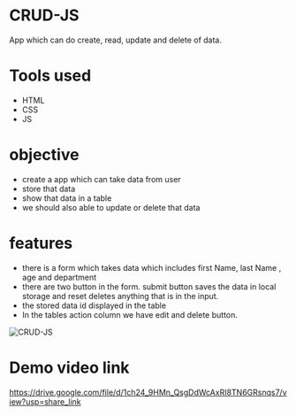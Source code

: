 # CRUD-JS
App which can do create, read, update and delete of data.

# Tools used
- HTML
- CSS
- JS

# objective
- create a app which can take data from user
- store that data 
- show that data in a table
- we should also able to update or delete that data

# features
- there is a form which takes data which includes first Name, last Name , age and department
- there are two button in the form. submit button saves the data in local storage and reset deletes anything that is in the input.
- the stored data id displayed in the table
- In the tables action column we have edit and delete button.


![CRUD-JS](https://user-images.githubusercontent.com/113674345/214171197-943e7b81-9904-41ad-a2ca-4878edac95b2.png)


# Demo video link
https://drive.google.com/file/d/1ch24_9HMn_QsgDdWcAxRI8TN6GRsnqs7/view?usp=share_link
